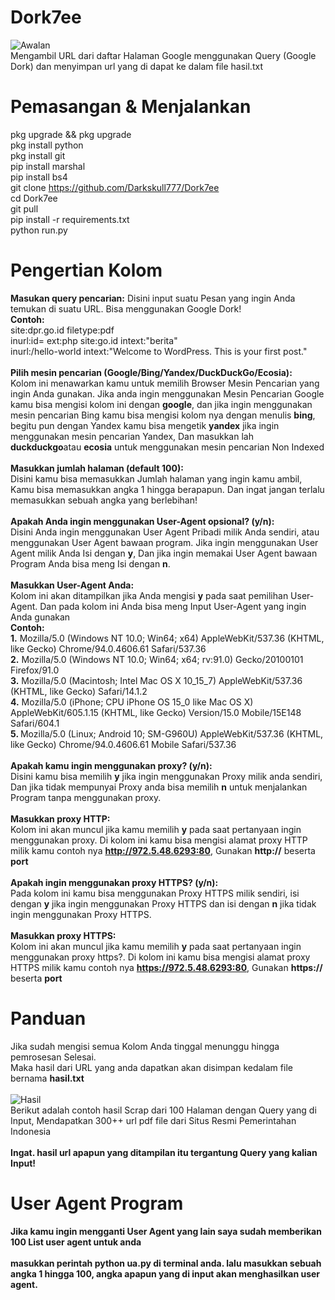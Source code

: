 # Dork7ee
<img src="https://blogger.googleusercontent.com/img/b/R29vZ2xl/AVvXsEhwkCw4hjxnBTZ74DbQpEfIy-Bae-8CLhdkrN7dAViBWHCYW87fqC36EHPH5qdG0iesuXvsHSk3ldLTIaiUxPo7C9FUtBAt1RZP-Vtn_r4xFU4_cQ5cctiv23PeDlI6XavMlCtVxzN3mBIyksqUDo-i8FKriApBLqy00s77j9HDnRyLpkLTjGnEQOlqKGs/s320/Screenshot_2023-09-24-13-09-23-83_84d3000e3f4017145260f7618db1d683-picsay.jpg" alt="Awalan"><br>
Mengambil URL dari daftar Halaman Google menggunakan Query (Google Dork) dan menyimpan url yang di dapat ke dalam file hasil.txt

# Pemasangan & Menjalankan
pkg upgrade && pkg upgrade<br>
pkg install python<br>
pkg install git<br>pip install marshal<br>pip install bs4<br>
git clone https://github.com/Darkskull777/Dork7ee<br>
cd Dork7ee<br>git pull<br>
pip install -r requirements.txt<br>
python run.py

# Pengertian Kolom
<b>Masukan query pencarian:</b>
Disini input suatu Pesan yang ingin Anda temukan di suatu URL. Bisa menggunakan Google Dork!<br>
<b>Contoh:</b> <br>site:dpr.go.id filetype:pdf
<br>inurl:id= ext:php site:go.id intext:"berita"<br>
inurl:/hello-world intext:"Welcome to WordPress. This is your first post."<br><br><b>Pilih mesin pencarian (Google/Bing/Yandex/DuckDuckGo/Ecosia):</b><br>Kolom ini menawarkan kamu untuk memilih Browser Mesin Pencarian yang ingin Anda gunakan. Jika anda ingin menggunakan Mesin Pencarian Google kamu bisa mengisi kolom ini dengan <b>google</b>, dan jika ingin menggunakan mesin pencarian Bing kamu bisa mengisi kolom nya dengan menulis <b>bing</b>, begitu pun dengan Yandex kamu bisa mengetik <b>yandex</b> jika ingin menggunakan mesin pencarian Yandex, Dan masukkan lah <b>duckduckgo</b>atau <b>ecosia</b> untuk menggunakan mesin pencarian Non Indexed<br><br><b>Masukkan jumlah halaman (default 100):</b><br>Disini kamu bisa memasukkan Jumlah halaman yang ingin kamu ambil, Kamu bisa memasukkan angka 1 hingga berapapun. Dan ingat jangan terlalu memasukkan sebuah angka yang berlebihan!<br><br>
<b>Apakah Anda ingin menggunakan User-Agent opsional? (y/n):</b><br>
Disini Anda ingin menggunakan User Agent Pribadi milik Anda sendiri, atau menggunakan User Agent bawaan program. Jika ingin menggunakan User Agent milik Anda Isi dengan <b>y</b>, Dan jika ingin memakai User Agent bawaan Program Anda bisa meng Isi dengan <b>n</b>.
<br><br>
<b>Masukkan User-Agent Anda:</b><br>
Kolom ini akan ditampilkan jika Anda mengisi <b>y</b> pada saat pemilihan User-Agent. Dan pada kolom ini Anda bisa meng Input User-Agent yang ingin Anda gunakan<br>
<b>Contoh:</b><br><b>1.</b> 
Mozilla/5.0 (Windows NT 10.0; Win64; x64) AppleWebKit/537.36 (KHTML, like Gecko) Chrome/94.0.4606.61 Safari/537.36<br><b>2.</b> Mozilla/5.0 (Windows NT 10.0; Win64; x64; rv:91.0) Gecko/20100101 Firefox/91.0<br><b>3.</b> Mozilla/5.0 (Macintosh; Intel Mac OS X 10_15_7) AppleWebKit/537.36 (KHTML, like Gecko) Safari/14.1.2<br><b>4.</b> Mozilla/5.0 (iPhone; CPU iPhone OS 15_0 like Mac OS X) AppleWebKit/605.1.15 (KHTML, like Gecko) Version/15.0 Mobile/15E148 Safari/604.1<br><b>5. </b>Mozilla/5.0 (Linux; Android 10; SM-G960U) AppleWebKit/537.36 (KHTML, like Gecko) Chrome/94.0.4606.61 Mobile Safari/537.36
<br><br><b>Apakah kamu ingin menggunakan proxy? (y/n):</b><br>Disini kamu bisa memilih <b>y</b> jika ingin menggunakan Proxy milik anda sendiri, Dan jika tidak mempunyai Proxy anda bisa memilih <b>n</b> untuk menjalankan Program tanpa menggunakan proxy.<br><br><b>Masukkan proxy HTTP:</b><br>Kolom ini akan muncul jika kamu memilih <b>y</b> pada saat pertanyaan ingin menggunakan proxy. Di kolom ini kamu bisa mengisi alamat proxy HTTP milik kamu contoh nya <b>http://972.5.48.6293:80</b>, Gunakan <b>http://</b> beserta <b>port</b><br><br><b>Apakah ingin menggunakan proxy HTTPS? (y/n):</b><br>Pada kolom ini kamu bisa menggunakan Proxy HTTPS milik sendiri, isi dengan <b>y</b> jika ingin menggunakan Proxy HTTPS dan isi dengan <b>n</b> jika tidak ingin menggunakan Proxy HTTPS.<br><br><b>Masukkan proxy HTTPS:</b><br>Kolom ini akan muncul jika kamu memilih <b>y</b> pada saat pertanyaan ingin menggunakan proxy https?. Di kolom ini kamu bisa mengisi alamat proxy HTTPS milik kamu contoh nya <b>https://972.5.48.6293:80</b>, Gunakan <b>https://</b> beserta <b>port</b>
# Panduan
Jika sudah mengisi semua Kolom Anda tinggal menunggu hingga pemrosesan Selesai.<br>Maka hasil dari URL yang anda dapatkan akan disimpan kedalam file bernama <b>hasil.txt<br></b><br>
<img src="https://b.top4top.io/p_28223qu0n0.png" alt="Hasil"><br>
Berikut adalah contoh hasil Scrap dari 100 Halaman dengan Query yang di Input, Mendapatkan 300++ url pdf file dari Situs Resmi Pemerintahan Indonesia<br><br><b>Ingat. hasil url apapun yang ditampilan itu tergantung Query yang kalian Input!
# User Agent Program
Jika kamu ingin mengganti User Agent yang lain saya sudah memberikan 100 List user agent untuk anda<br>
<br>masukkan perintah <b>python ua.py</b> di terminal anda. lalu masukkan sebuah angka 1 hingga 100, angka apapun yang di input akan menghasilkan user agent.
